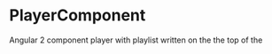 # PlayerComponent

Angular 2 component player with playlist written on the the top of the <audio> element.